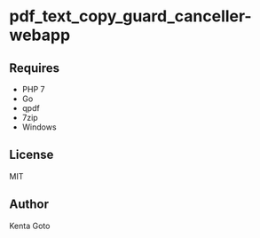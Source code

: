 # pdf_text_copy_guard_canceller-webapp 

## Requires
- PHP 7
- Go
- qpdf
- 7zip
- Windows

## License
MIT

## Author
Kenta Goto

